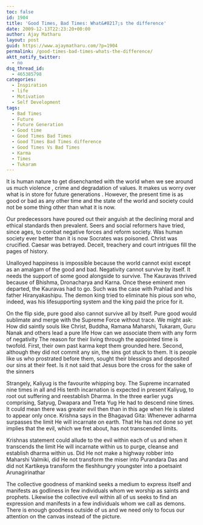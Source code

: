 ```yaml
---
toc: false
id: 1904
title: 'Good Times, Bad Times: What&#8217;s the difference'
date: 2009-12-13T22:23:20+00:00
author: Ajay Matharu
layout: post
guid: https://www.ajaymatharu.com/?p=1904
permalink: /good-times-bad-times-whats-the-difference/
aktt_notify_twitter:
  - no
dsq_thread_id:
  - 465385798
categories:
  - Inspiration
  - life
  - Motivation
  - Self Development
tags:
  - Bad Times
  - Future
  - Future Generation
  - Good time
  - Good Times Bad Times
  - Good Times Bad Times difference
  - Good Times Vs Bad Times
  - Karma
  - Times
  - Tukaram
---
```

It is human nature to get disenchanted with the world when we see around us much violence , crime and degradation of values. It makes us worry over what is in store for future generations . However, the present time is as good or bad as any other time and the state of the world and society could not be some thing other than what it is now.

Our predecessors have poured out their anguish at the declining moral and ethical standards then prevalent. Seers and social reformers have tried, since ages, to combat negative forces and reform society. Was human society ever better than it is now Socrates was poisoned. Christ was crucified. Caesar was betrayed. Deceit, treachery and court intrigues fill the pages of history.

Unalloyed happiness is impossible because the world cannot exist except as an amalgam of the good and bad. Negativity cannot survive by itself. It needs the support of some good alongside to survive. The Kauravas thrived because of Bhishma, Dronacharya and Karna. Once these eminent men departed, the Kauravas had to go. Such was the case with Prahlad and his father Hiranyakashipu. The demon king tried to eliminate his pious son who, indeed, was his lifesupporting system and the king paid the price for it.

On the flip side, pure good also cannot survive all by itself. Pure good would sublimate and merge with the Supreme Force without trace. We might ask: How did saintly souls like Christ, Buddha, Ramana Maharshi, Tukaram, Guru Nanak and others lead a pure life How can we associate them with any form of negativity The reason for their living through the appointed time is twofold. First, their own past karma kept them grounded here. Second, although they did not commit any sin, the sins got stuck to them. It is people like us who prostrated before them, sought their blessings and deposited our sins at their feet. Is it not said that Jesus bore the cross for the sake of the sinners

Strangely, Kaliyug is the favourite whipping boy. The Supreme incarnated nine times in all and His tenth incarnation is expected in present Kaliyug, to root out suffering and reestablish Dharma. In the three earlier yugs comprising, Satyug, Dwapara and Treta Yug He had to descend nine times. It could mean there was greater evil then than in this age when He is slated to appear only once. Krishna says in the Bhagavad Gita: Whenever adharma surpasses the limit He will incarnate on earth. That He has not done so yet implies that the evil, which we fret about, has not transcended limits.

Krishnas statement could allude to the evil within each of us and when it transcends the limit He will incarnate within us to purge, cleanse and establish dharma within us. Did He not make a highway robber into Maharshi Valmiki, did He not transform the miser into Purandara Das and did not Kartikeya transform the fleshhungry youngster into a poetsaint Arunagirinathar

The collective goodness of mankind seeks a medium to express itself and manifests as godliness in few individuals whom we worship as saints and prophets. Likewise the collective evil within all of us seeks to find an expression and manifests in a few individuals whom we call as demons. There is enough goodness outside of us and we need only to focus our attention on the canvas instead of the picture.
